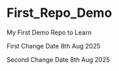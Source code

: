 # First_Repo_Demo
My First Demo Repo to Learn

First Change Date 8th Aug 2025

Second Change Date 8th Aug 2025
